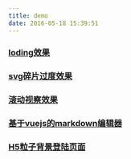 ```yaml
---
title: demo
date: 2016-05-18 15:39:51
---
```


### [loding效果](http://www.silencelu.com/web-projects/animation-loading/test/)
### [svg碎片过度效果](http://www.silencelu.com/web-projects/trianglify/test/)
### [滚动视察效果](http://www.silencelu.com/web-projects/parallax/test/)
### [基于vuejs的markdown编辑器](/demo/md.html)
### [H5粒子背景登陆页面](/demo/particles.html)
